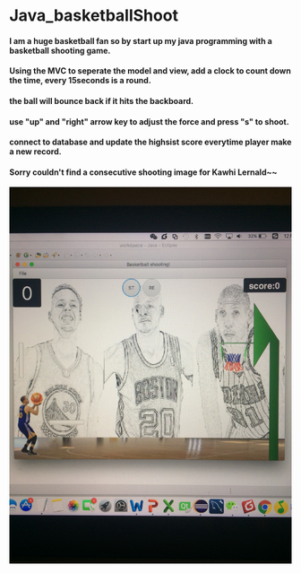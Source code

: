 # Java_basketballShoot
#### I am a huge basketball fan so by start up my java programming with a basketball shooting game. 
#### Using the MVC to seperate the model and view, add a clock to count down the time, every 15seconds is a round. 
#### the ball will bounce back if it hits the backboard. 
#### use "up" and "right" arrow key to adjust the force and press "s" to shoot.
#### connect to database and update the highsist score everytime player make a new record.
#### Sorry couldn't find a consecutive shooting image for Kawhi Lernald~~

![Alt text](/IMG_0563.jpg?raw=true "Optional Title")

